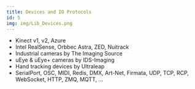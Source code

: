 ```yaml
---
title: Devices and IO Protocols
id: 5
img: img/Lib_Devices.png
---
```


* Kinect v1, v2, Azure
* Intel RealSense, Orbbec Astra, ZED, Nuitrack
* Industrial cameras by The Imaging Source
* uEye & uEye+ cameras by IDS-Imaging 
* Hand tracking devices by Ultraleap
* SerialPort, OSC, MIDI, Redis, DMX, Art-Net, Firmata, UDP, TCP, RCP, WebSocket, HTTP, ZMQ, MQTT, ...
